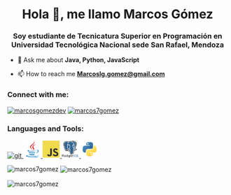 <h1 align="center">Hola 👋, me llamo Marcos Gómez</h1>
<h3 align="center">Soy estudiante de Tecnicatura Superior en Programación en Universidad Tecnológica Nacional sede San Rafael, Mendoza</h3>

- 💬 Ask me about **Java, Python, JavaScript**

- 📫 How to reach me **Marcoslg.gomez@gmail.com**

<h3 align="left">Connect with me:</h3>
<p align="left">
<a href="https://linkedin.com/in/marcosgomezdev" target="blank"><img align="center" src="https://raw.githubusercontent.com/rahuldkjain/github-profile-readme-generator/master/src/images/icons/Social/linked-in-alt.svg" alt="marcosgomezdev" height="30" width="40" /></a>
<a href="https://instagram.com/marcos7gomez" target="blank"><img align="center" src="https://raw.githubusercontent.com/rahuldkjain/github-profile-readme-generator/master/src/images/icons/Social/instagram.svg" alt="marcos7gomez" height="30" width="40" /></a>
</p>

<h3 align="left">Languages and Tools:</h3>
<p align="left"> <a href="https://git-scm.com/" target="_blank" rel="noreferrer"> <img src="https://www.vectorlogo.zone/logos/git-scm/git-scm-icon.svg" alt="git" width="40" height="40"/> </a> <a href="https://www.java.com" target="_blank" rel="noreferrer"> <img src="https://raw.githubusercontent.com/devicons/devicon/master/icons/java/java-original.svg" alt="java" width="40" height="40"/> </a> <a href="https://developer.mozilla.org/en-US/docs/Web/JavaScript" target="_blank" rel="noreferrer"> <img src="https://raw.githubusercontent.com/devicons/devicon/master/icons/javascript/javascript-original.svg" alt="javascript" width="40" height="40"/> </a> <a href="https://www.postgresql.org" target="_blank" rel="noreferrer"> <img src="https://raw.githubusercontent.com/devicons/devicon/master/icons/postgresql/postgresql-original-wordmark.svg" alt="postgresql" width="40" height="40"/> </a> <a href="https://www.python.org" target="_blank" rel="noreferrer"> <img src="https://raw.githubusercontent.com/devicons/devicon/master/icons/python/python-original.svg" alt="python" width="40" height="40"/> </a> </p>

<p><img align="left" src="https://github-readme-stats.vercel.app/api/top-langs?username=marcos7gomez&show_icons=true&locale=en&layout=compact" alt="marcos7gomez" /></p>

<p>&nbsp;<img align="center" src="https://github-readme-stats.vercel.app/api?username=marcos7gomez&show_icons=true&locale=en" alt="marcos7gomez" /></p>

<p><img align="center" src="https://github-readme-streak-stats.herokuapp.com/?user=marcos7gomez&" alt="marcos7gomez" /></p>


